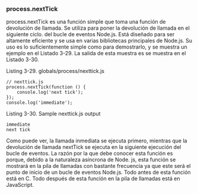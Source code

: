 ### process.nextTick

process.nextTick es una función simple que toma una función de devolución de llamada. Se utiliza para 
poner la devolución de llamada en el siguiente ciclo.
del bucle de eventos Node.js. Está diseñado para ser altamente eficiente y se usa en varias bibliotecas principales de Node.js.
Su uso es lo suficientemente simple como para demostrarlo, y se muestra un ejemplo en el Listado 3-29. La salida de esta muestra es
se muestra en el Listado 3-30.

Listing 3-29. globals/process/nexttick.js

```
// nexttick.js
process.nextTick(function () {
    console.log('next tick');
});
console.log('immediate');
```
Listing 3-30. Sample nexttick.js output

```
immediate
next tick
```

Como puede ver, la llamada inmediata se ejecuta primero, mientras que la devolución de 
llamada nextTick se ejecuta en la siguiente ejecución
del bucle de eventos. La razón por la que debe conocer esta función es porque, debido a la naturaleza asíncrona de Node.
js, esta función se mostrará en la pila de llamadas con bastante frecuencia ya que este será 
el punto de inicio de un bucle de eventos Node.js.
Todo antes de esta función está en C. Todo después de esta función en la pila de llamadas está en JavaScript.


